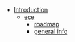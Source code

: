 * [Introduction](README.md)
    * [ece](ece/summary.md)
        * [roadmap](ece/Roadmap.md)
        * [general info](ece/general.md)
